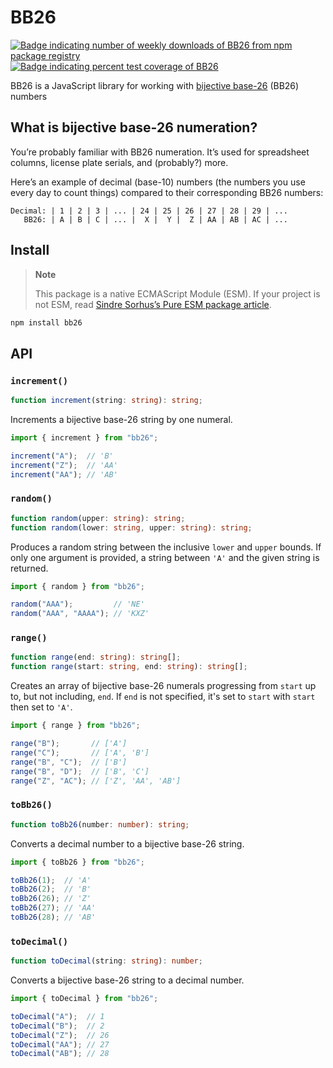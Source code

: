 # BB26

[![Badge indicating number of weekly downloads of BB26 from npm package registry](https://badgen.net/npm/dw/bb26)](https://www.npmjs.com/package/bb26)
[![Badge indicating percent test coverage of BB26](https://badgen.net/codeclimate/coverage/patrik-csak/BB26?label=test+coverage)](https://codeclimate.com/github/patrik-csak/BB26/test_coverage)

BB26 is a JavaScript library for working with [bijective base-26](https://en.wikipedia.org/wiki/Bijective_numeration#The_bijective_base-26_system) (BB26) numbers

## What is bijective base-26 numeration?

You’re probably familiar with BB26 numeration. It’s used for spreadsheet columns, license plate serials, and (probably?) more.

Here’s an example of decimal (base-10) numbers (the numbers you use every day to count things) compared to their corresponding BB26 numbers:

```
Decimal: | 1 | 2 | 3 | ... | 24 | 25 | 26 | 27 | 28 | 29 | ...
   BB26: | A | B | C | ... |  X |  Y |  Z | AA | AB | AC | ...
```

## Install

> **Note**
>
> This package is a native ECMAScript Module (ESM). If your project is not ESM, read [Sindre Sorhus’s Pure ESM package article](https://gist.github.com/sindresorhus/a39789f98801d908bbc7ff3ecc99d99c).

```sh
npm install bb26
```

## API

### `increment()`

```ts
function increment(string: string): string;
```

Increments a bijective base-26 string by one numeral.

```js
import { increment } from "bb26";

increment("A");  // 'B'
increment("Z");  // 'AA'
increment("AA"); // 'AB'
```

### `random()`

```ts
function random(upper: string): string;
function random(lower: string, upper: string): string;
```

Produces a random string between the inclusive `lower` and `upper` bounds. If only one argument is provided, a string between `'A'` and the given string is returned.

```js
import { random } from "bb26";

random("AAA");         // 'NE'
random("AAA", "AAAA"); // 'KXZ'
```

### `range()`

```ts
function range(end: string): string[];
function range(start: string, end: string): string[];
```

Creates an array of bijective base-26 numerals progressing from `start` up to, but not including, `end`. If `end` is not specified, it's set to `start` with `start` then set to `'A'`.

```js
import { range } from "bb26";

range("B");       // ['A']
range("C");       // ['A', 'B']
range("B", "C");  // ['B']
range("B", "D");  // ['B', 'C']
range("Z", "AC"); // ['Z', 'AA', 'AB']
```

### `toBb26()`

```ts
function toBb26(number: number): string;
```

Converts a decimal number to a bijective base-26 string.

```js
import { toBb26 } from "bb26";

toBb26(1);  // 'A'
toBb26(2);  // 'B'
toBb26(26); // 'Z'
toBb26(27); // 'AA'
toBb26(28); // 'AB'
```

### `toDecimal()`

```ts
function toDecimal(string: string): number;
```

Converts a bijective base-26 string to a decimal number.

```js
import { toDecimal } from "bb26";

toDecimal("A");  // 1
toDecimal("B");  // 2
toDecimal("Z");  // 26
toDecimal("AA"); // 27
toDecimal("AB"); // 28
```
